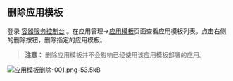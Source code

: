 ## 删除应用模板

登录 [容器服务控制台](http://console.tcecqpoc.fsphere.cn/ccs) 。在应用管理->[应用模板][1]页面查看应用模板列表。点击右侧的删除按钮，删除指定的应用模板。

>**注意：**
>删除应用模板并不会影响已经使用该应用模板部署的应用。

![应用模板删除-001.png-53.5kB][2]

  [1]: http://console.tcecqpoc.fsphere.cn/ccs/template
  [2]: http://imgcache.tcecqpoc.fsphere.cn/image/mc.qcloudimg.com/static/img/dd8cfcb02c86cfc41cb4e89c70914bfd/image.png